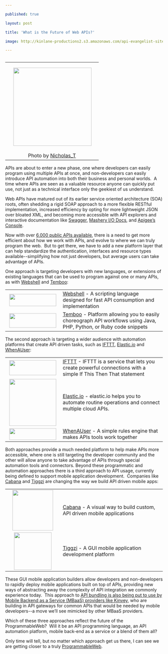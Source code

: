 ---
published: true
layout: post
title: 'What is the Future of Web APIs?'
image: http://kinlane-productions2.s3.amazonaws.com/api-evangelist-site/blog/highway.jpeg
---

<table cellspacing="5" align="right">
<tbody>
<tr>
<td align="center"><img style="padding: 15px;" src="https://kinlane-productions2.s3.amazonaws.com/highway.jpeg" alt="" width="250" align="right" /></td>
</tr>
<tr>
<td align="center"><span>Photo by&nbsp;</span><a href="https://www.flickr.com/photos/nicholas_t/2222229134/" target="_blank">Nicholas_T</a></td>
</tr>
</tbody>
</table>
<p>APIs are about to enter a new phase, one where developers can easily program using multiple APIs at once, and non-developers can easily introduce API automation into both their business and personal worlds. &nbsp;A time where APIs are seen as a valuable resource anyone can quickly put use, not just as a technical interface only the geekiest of us understand.
<p>Web APIs have matured out of its earlier service oriented architecture (SOA) roots, often shedding a rigid SOAP approach to a more flexible RESTful implementation, increased efficiency by opting for more lightweight JSON over bloated XML, and becoming more accessible with API explorers and interactive documentation like <a title="Swagger" href="http://swagger.wordnik.com/">Swagger</a>, <a title="Mashery I/O Docs" href="http://www.mashery.com/product/io-docs">Mashery I/O Docs</a>, and <a title="Apigee Console" href="https://apigee.com/console">Apigee&rsquo;s Console</a>.
<p>Now with over <a title="6,000 public APIs available" href="http://blog.programmableweb.com/2012/05/22/6000-apis-its-business-its-social-and-its-happening-quickly/">6,000 public APIs available</a>, there is a need to get more efficient about how we work with APIs, and evolve to where we can truly program the web. &nbsp;But to get there, we have to add a new platform layer that can help standardize the authentication, interfaces and resource types available--simplifying how not just developers, but average users can take advantage of APIs.
<p>One approach is targeting developers with new languages, or extensions of existing languages that can be used to program against one or many APIs, as with <a title="Webshell" href="http://webshell.io/home">Webshell</a> and <a title="Temboo" href="https://www.temboo.com/">Temboo</a>:
<table cellspacing="5" cellpadding="5" width="90%" align="center">
<tbody>
<tr>
<td width="160" align="center"><a title="Webshell" href="http://webshell.io/home"><img class="aligncenter size-thumbnail wp-image-32466" title="webshell-logo" src="https://kinlane-productions2.s3.amazonaws.com/api-evangelist/webshell/webshell-logo.jpg" alt="" width="150" height="39" /></a></td>
<td><a title="Webshell" href="http://webshell.io/home">Webshell</a>&nbsp;- A scripting language designed for fast API consumption and implementation</td>
</tr>
<tr>
<td width="160" align="center"><a title="Temboo" href="https://www.temboo.com/"><img title="Temboo" src="https://kinlane-productions2.s3.amazonaws.com/api-evangelist/temboo/Temboo-Logo.png" alt="" width="150" height="46" /></a></td>
<td><a title="Temboo" href="https://www.temboo.com/">Temboo</a>&nbsp;- Platform allowing you to easily choreograph API workflows using Java, PHP, Python, or Ruby&nbsp;code snippets</td>
</tr>
</tbody>
</table>
<p>The second approach is targeting a wider audience with automation platforms that create API driven tasks, such as <a title="IFTTT" href="https://ifttt.com/">IFTTT</a>, <a title="Elastic.io" href="http://elastic.io/">Elastic.io</a> and <a title="When a User" href="http://whenauser.com/">WhenAUser</a>:
<table cellspacing="5" cellpadding="5" width="90%" align="center">
<tbody>
<tr>
<td width="160" align="center"><a title="IFTTT" href="https://ifttt.com/"><img title="IFTTT" src="https://kinlane-productions2.s3.amazonaws.com/api-evangelist/ifthisthenthat/IFTTT-logo.jpeg" alt="" width="150" height="48" /></a></td>
<td><a title="IFTTT" href="https://ifttt.com/">IFTTT</a>&nbsp;- IFTTT is a service that lets you create powerful connections with a simple If This Then That statement</td>
</tr>
<tr>
<td width="160" align="center"><a title="Elastic.io" href="http://elastic.io/"><img title="ElasticIO-Logo" src="https://kinlane-productions2.s3.amazonaws.com/api-evangelist/elasticio/ElasticIO-Logo.png" alt="" width="150" /></a></td>
<td><a title="Elastic.io" href="http://elastic.io/">Elastic.io</a>&nbsp;- elastic.io helps you to automate routine operations and connect multiple cloud APIs.</td>
</tr>
<tr>
<td width="160" align="center"><a title="When a User" href="http://whenauser.com/"><img title="WhenAUser" src="https://kinlane-productions2.s3.amazonaws.com/api-evangelist/whenauser/WhenAUser-Logo.png" alt="" width="150" height="37" /></a></td>
<td><a title="When a User" href="http://whenauser.com/">WhenAUser</a>&nbsp;- A simple rules engine that makes APIs tools work together</td>
</tr>
</tbody>
</table>
<p>Both approaches provide a much needed platform to help make APIs more accessible, where one is still targeting the developer community and the other will allow anyone to take advantage of APIs through special automation tools and connectors.&nbsp;Beyond these programmatic and automation approaches there is a third approach to API usage, currently being defined to support mobile application development. &nbsp;Companies like <a title="Cabana" href="http://www.cabanaapp.com/">Cabana</a> and <a title="Tiggzi" href="http://tiggzi.com/home">Tiggzi</a> are changing the way we build API driven mobile apps:
<table cellspacing="5" cellpadding="5" width="90%" align="center">
<tbody>
<tr>
<td width="160" align="center"><a title="Cabana" href="http://www.cabanaapp.com/"><img title="cabana-logo" src="https://kinlane-productions2.s3.amazonaws.com/api-evangelist/cabanaapp/cabana-logo.png" alt="" width="130" /></a></td>
<td><a title="Cabana" href="http://www.cabanaapp.com/">Cabana</a>&nbsp;- A visual way to build custom, API driven mobile applications</td>
</tr>
<tr>
<td width="160" align="center"><a title="Tiggzi" href="http://tiggzi.com/home"><img title="Tiggzi" src="https://kinlane-productions2.s3.amazonaws.com/api-evangelist/tiggzi/tiggzi_200.png" alt="" width="120" /></a></td>
<td><a title="Tiggzi" href="http://tiggzi.com/home">Tiggzi</a>&nbsp;- A GUI mobile application development platform</td>
</tr>
</tbody>
</table>
<p>These GUI mobile application builders allow developers and non-developers to rapidly deploy mobile applications built on top of APIs, providing new ways of abstracting away the complexity of API integration we commonly experience today. &nbsp;This approach to&nbsp;<a href="http://apievangelist.com/2012/06/03/rise-of-mobile-backend-as-a-service-mbaas-api-stacks/">API bundling is also being put to use by Mobile Backend as a Service (MBaaS) providers like Kinvey</a>, who are building in API gateways for common APIs that would be needed by mobile developers--a move we&rsquo;ll see mimicked by other MBaaS providers.
<p>Which of these three approaches reflect the future of the ProgrammableWeb? &nbsp;Will it be an API programming language, an API automation platform, mobile back-end as a service or a blend of them all?
<p>Only time will tell, but no matter which approach get us there, I can see we are getting closer to a truly&nbsp;<a title="ProgrammableWeb" href="http://www.programmableweb.com/">ProgrammableWeb</a>.

